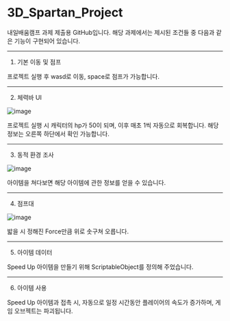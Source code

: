 # 3D_Spartan_Project

내일배움캠프 과제 제출용 GitHub입니다.
해당 과제에서는 제시된 조건들 중 다음과 같은 기능이 구현되어 있습니다.

---

1. 기본 이동 및 점프

프로젝트 실행 후 wasd로 이동, space로 점프가 가능합니다.

---

2. 체력바 UI

![image](https://github.com/user-attachments/assets/139cfad7-a07f-429b-adde-e7bd2618027e)


프로젝트 실행 시 캐릭터의 hp가 50이 되며, 이후 매초 1씩 자동으로 회복합니다.
해당 정보는 오른쪽 하단에서 확인 가능합니다.

---

3. 동적 환경 조사

![image](https://github.com/user-attachments/assets/e22b300b-c61a-47f3-9bfb-3375082fb2ae)

아이템을 쳐다보면 해당 아이템에 관한 정보를 얻을 수 있습니다.

---

4. 점프대

![image](https://github.com/user-attachments/assets/75bc927b-2a44-4445-a733-14904d7c13d9)

밟을 시 정해진 Force만큼 위로 솟구쳐 오릅니다.

---

5. 아이템 데이터

Speed Up 아이템을 만들기 위해 ScriptableObject를 정의해 주었습니다.

---

6. 아이템 사용

Speed Up 아이템과 접촉 시, 자동으로 일정 시간동안 플레이어의 속도가 증가하며, 게임 오브젝트는 파괴됩니다.
